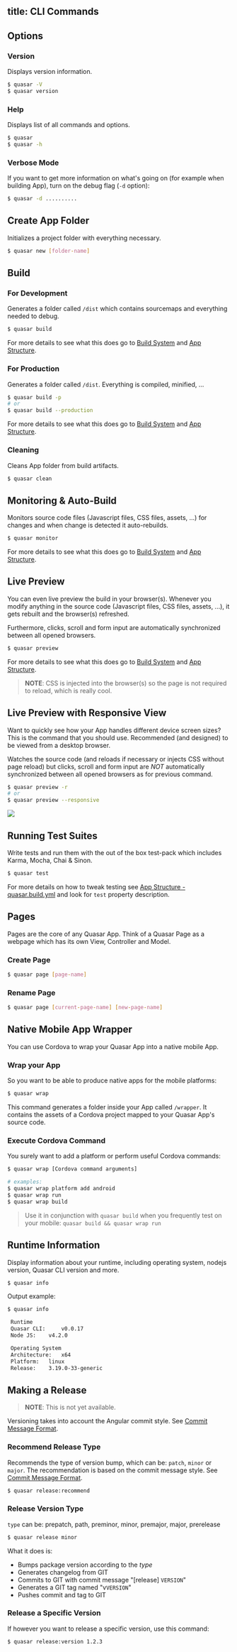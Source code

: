 title: CLI Commands
---
## Options

### Version
Displays version information.
``` bash
$ quasar -V
$ quasar version
```

### Help
Displays list of all commands and options.
``` bash
$ quasar
$ quasar -h
```

### Verbose Mode
If you want to get more information on what's going on (for example when building App), turn on the debug flag (`-d` option):
``` bash
$ quasar -d ..........
```



## Create App Folder

Initializes a project folder with everything necessary.
``` bash
$ quasar new [folder-name]
```

## Build

### For Development
Generates a folder called `/dist` which contains sourcemaps and everything needed to debug.
``` bash
$ quasar build
```
For more details to see what this does go to [Build System](/guide/quasar-build-system.html) and [App Structure](/guide/quasar-app-structure.html).

### For Production
Generates a folder called `/dist`. Everything is compiled, minified, ...
``` bash
$ quasar build -p
# or
$ quasar build --production
```
For more details to see what this does go to [Build System](/guide/quasar-build-system.html) and [App Structure](/guide/quasar-app-structure.html).

### Cleaning
Cleans App folder from build artifacts.
``` bash
$ quasar clean
```

## Monitoring & Auto-Build
Monitors source code files (Javascript files, CSS files, assets, ...) for changes and when change is detected it auto-rebuilds.
``` bash
$ quasar monitor
```
For more details to see what this does go to [Build System](/guide/quasar-build-system.html) and [App Structure](/guide/quasar-app-structure.html).

## Live Preview
You can even live preview the build in your browser(s). Whenever you modify anything in the source code (Javascript files, CSS files, assets, ...), it gets rebuilt and the browser(s) refreshed.

Furthermore, clicks, scroll and form input are automatically synchronized between all opened browsers.
``` bash
$ quasar preview
```
For more details to see what this does go to [Build System](/guide/quasar-build-system.html) and [App Structure](/guide/quasar-app-structure.html).

> **NOTE**: CSS is injected into the browser(s) so the page is not required to reload, which is really cool.

## Live Preview with Responsive View
Want to quickly see how your App handles different device screen sizes? This is the command that you should use. Recommended (and designed) to be viewed from a desktop browser.

Watches the source code (and reloads if necessary or injects CSS without page reload) but clicks, scroll and form input are *NOT* automatically synchronized between all opened browsers as for previous command.

``` bash
$ quasar preview -r
# or
$ quasar preview --responsive
```
<img src="/images/screenshot-live-preview-2.png">

## Running Test Suites
Write tests and run them with the out of the box test-pack which includes Karma, Mocha, Chai & Sinon.
``` bash
$ quasar test
```
For more details on how to tweak testing see [App Structure - quasar.build.yml](/guide/quasar-app-configuration.html#quasar-build-yml) and look for `test` property description.

## Pages

Pages are the core of any Quasar App. Think of a Quasar Page as a webpage which has its own View, Controller and Model.

### Create Page
``` bash
$ quasar page [page-name]
```

### Rename Page
``` bash
$ quasar page [current-page-name] [new-page-name]
```

## Native Mobile App Wrapper
You can use Cordova to wrap your Quasar App into a native mobile App.

### Wrap your App
So you want to be able to produce native apps for the mobile platforms:
``` bash
$ quasar wrap
```
This command generates a folder inside your App called `/wrapper`. It contains the assets of a Cordova project mapped to your Quasar App's source code.

### Execute Cordova Command
You surely want to add a platform or perform useful Cordova commands:
``` bash
$ quasar wrap [Cordova command arguments]

# examples:
$ quasar wrap platform add android
$ quasar wrap run
$ quasar wrap build
```

> Use it in conjunction with `quasar build` when you frequently test on your mobile: `quasar build && quasar wrap run`

## Runtime Information
Display information about your runtime, including operating system, nodejs version, Quasar CLI version and more.

``` bash
$ quasar info
```

Output example:
``` bash
$ quasar info

 Runtime
 Quasar CLI:	 v0.0.17
 Node JS:	 v4.2.0

 Operating System
 Architecture:	 x64
 Platform:	 linux
 Release:	 3.19.0-33-generic

```


## Making a Release

> **NOTE**: This is not yet available.

Versioning takes into account the Angular commit style.
See [Commit Message Format](commit-message-format.html).


### Recommend Release Type
Recommends the type of version bump, which can be: `patch`, `minor` or `major`.
The recommendation is based on the commit message style. See [Commit Message Format](commit-message-format.html).
``` bash
$ quasar release:recommend
```



### Release Version Type
`type` can be: prepatch, path, preminor, minor, premajor, major, prerelease
``` bash
$ quasar release minor
```

What it does is:
* Bumps package version according to the *type*
* Generates changelog from GIT
* Commits to GIT with commit message "[release] `VERSION`"
* Generates a GIT tag named "v`VERSION`"
* Pushes commit and tag to GIT



### Release a Specific Version
If however you want to release a specific version, use this command:
``` bash
$ quasar release:version 1.2.3
```
